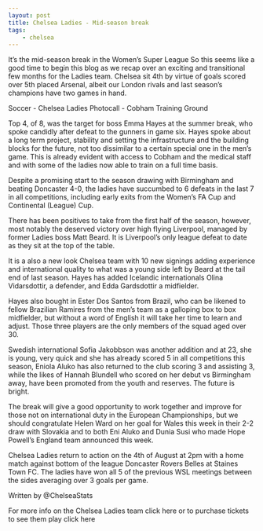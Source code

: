 ```yaml
---
layout: post
title: Chelsea Ladies - Mid-season break
tags:
	- chelsea
---
```

	
It’s the mid-season break in the Women’s Super League So this seems like a good time to begin this blog as we recap over an exciting and transitional few months for the Ladies team. Chelsea sit 4th by virtue of goals scored over 5th placed Arsenal, albeit our London rivals and last season’s champions have two games in hand.

Soccer - Chelsea Ladies Photocall - Cobham Training Ground

Top 4, of 8, was the target for boss Emma Hayes at the summer break, who spoke candidly after defeat to the gunners in game six. Hayes spoke about a long term project, stability and setting the infrastructure and the building blocks for the future, not too dissimilar to a certain special one in the men’s game. This is already evident with access to Cobham and the medical staff and with some of the ladies now able to train on a full time basis.

Despite a promising start to the season drawing with Birmingham and beating Doncaster 4-0, the ladies have succumbed to 6 defeats in the last 7 in all competitions, including early exits from the Women’s FA Cup and Continental (League) Cup.

There has been positives to take from the first half of the season, however, most notably the deserved victory over high flying Liverpool, managed by former Ladies boss Matt Beard. It is Liverpool’s only league defeat to date as they sit at the top of the table.

It is a also a new look Chelsea team with 10 new signings adding experience and international quality to what was a young side left by Beard at the tail end of last season. Hayes has added Icelandic internationals Olina Vidarsdottir, a defender, and Edda Gardsdottir a midfielder.

Hayes also bought in Ester Dos Santos from Brazil, who can be likened to fellow Brazilian Ramires from the men’s team as a galloping box to box midfielder, but without a word of English it will take her time to learn and adjust. Those three players are the only members of the squad aged over 30.

Swedish international Sofia Jakobbson was another addition and at 23, she is young, very quick and she has already scored 5 in all competitions this season, Eniola Aluko has also returned to the club scoring 3 and assisting 3, while the likes of Hannah Blundell who scored on her debut vs Birmingham away, have been promoted from the youth and reserves. The future is bright.

The break will give a good opportunity to work together and improve for those not on international duty in the European Championships, but we should congratulate Helen Ward on her goal for Wales this week in their 2-2 draw with Slovakia and to both Eni Aluko and Dunia Susi who made Hope Powell’s England team announced this week.

Chelsea Ladies return to action on the 4th of August at 2pm with a home match against bottom of the league Doncaster Rovers Belles at Staines Town FC. The ladies have won all 5 of the previous WSL meetings between the sides averaging over 3 goals per game.

Written by @ChelseaStats 

For more info on the Chelsea Ladies team click here or to purchase tickets to see them play click here
